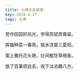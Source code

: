 ```yaml
---
title: 七律乐在家里
key: 2019.4.27
tags: 七律
---
```


劳作田园好风光，学得苏轼弄膏粱。

挥锄种菜一春雨，挑水浇苗三夏阳。

案上雅托花头艳，灶间粗饪草根香。

放了百事烦远去，收下淡泊趣八方。

</br>

